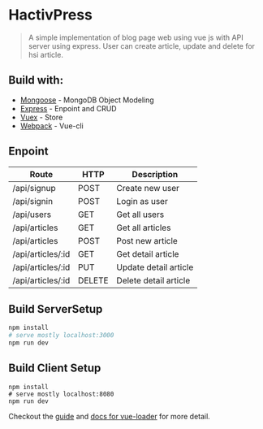 # HactivPress

> A simple implementation of blog page web using vue js with API server using express. User can create article, update and delete for hsi article.

## Build with:
* [Mongoose](http://mongoosejs.com) - MongoDB Object Modeling
* [Express](https://expressjs.com/) - Enpoint and CRUD
* [Vuex](https://vuex.vuejs.org//) - Store
* [Webpack](https://vuex.vuejs.org//) - Vue-cli

## Enpoint
Route | HTTP | Description
------------ | ------------- | -------------
/api/signup | POST | Create new user
/api/signin | POST | Login as user
/api/users | GET | Get all users
/api/articles | GET | Get all articles
/api/articles | POST | Post new article
/api/articles/:id | GET | Get detail article
/api/articles/:id | PUT | Update detail article
/api/articles/:id | DELETE | Delete detail article

## Build ServerSetup
``` bash
npm install
# serve mostly localhost:3000
npm run dev
```

## Build Client Setup
```
npm install
# serve mostly localhost:8080
npm run dev
```


Checkout the [guide](http://vuejs-templates.github.io/webpack/) and [docs for vue-loader](http://vuejs.github.io/vue-loader) for more detail.

